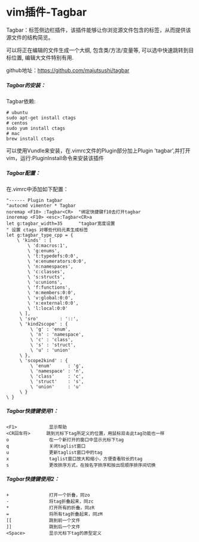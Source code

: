 # vim插件-Tagbar
Tagbar：标签侧边栏插件，该插件能够让你浏览源文件包含的标签，从而提供该源文件的结构简览。

可以将正在编辑的文件生成一个大纲, 包含类/方法/变量等, 可以选中快速跳转到目标位置, 编辑大文件特别有用.

github地址：<https://github.com/majutsushi/tagbar>



##### Tagbar的安装：

Tagbar依赖:

```shell
# ubuntu
sudo apt-get install ctags
# centos
sudo yum install ctags
# mac
brew install ctags
```

可以使用Vundle来安装，在.vimrc文件的Plugin部分加上Plugin 'tagbar',并打开vim，运行:PluginInstall命令来安装该插件



##### Tagbar配置：

在.vimrc中添加如下配置：

```shell
"------ Plugin tagbar
"autocmd vimenter * Tagbar
noremap <F10> :Tagbar<CR>  "绑定快捷键f10去打开tagbar
inoremap <F10> <esc>:Tagbar<CR>a
let g:tagbar_width=35      "tagbar宽度设置
" 设置 ctags 对哪些代码元素生成标签
let g:tagbar_type_cpp = {
    \ 'kinds' : [
        \ 'd:macros:1',
        \ 'g:enums',
        \ 't:typedefs:0:0',
        \ 'e:enumerators:0:0',
        \ 'n:namespaces',
        \ 'c:classes',
        \ 's:structs',
        \ 'u:unions',
        \ 'f:functions',
        \ 'm:members:0:0',
        \ 'v:global:0:0',
        \ 'x:external:0:0',
        \ 'l:local:0:0'
     \ ],
     \ 'sro'        : '::',
     \ 'kind2scope' : {
         \ 'g' : 'enum',
         \ 'n' : 'namespace',
         \ 'c' : 'class',
         \ 's' : 'struct',
         \ 'u' : 'union'
     \ },
     \ 'scope2kind' : {
         \ 'enum'      : 'g',
         \ 'namespace' : 'n',
         \ 'class'     : 'c',
         \ 'struct'    : 's',
         \ 'union'     : 'u'
     \ }
\ }
```



##### Tagbar快捷键使用1：

```
<F1>            显示帮助
<CR回车符>      跳到光标下tag所定义的位置，用鼠标双击此tag功能也一样
o             	在一个新打开的窗口中显示光标下tag
q             	关闭taglist窗口
u               更新taglist窗口中的tag
x               taglist窗口放大和缩小，方便查看较长的tag
s               更改排序方式，在按名字排序和按出现顺序排序间切换
```



##### Tagbar快捷键使用2：

```
+               打开一个折叠，同zo
-               将tag折叠起来，同zc
*               打开所有的折叠，同zR
=              	将所有tag折叠起来，同zM
[[            	跳到前一个文件
]]            	跳到后一个文件
<Space>       	显示光标下tag的原型定义
```
